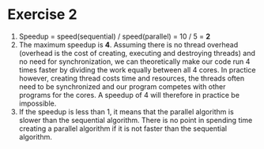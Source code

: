 # Exercise 2

1. Speedup = speed(sequential) / speed(parallel) = 10 / 5 = **2**
2. The maximum speedup is **4**. Assuming there is no thread overhead (overhead is the cost of creating, executing and destroying threads) and no need for synchronization, we can theoretically make our code run 4 times faster by dividing the work equally between all 4 cores. In practice however, creating thread costs time and resources, the threads often need to be synchronized and our program competes with other programs for the cores. A speedup of 4 will therefore in practice be impossible.
3. If the speedup is less than 1, it means that the parallel algorithm is slower than the sequential algorithm. There is no point in spending time creating a parallel algorithm if it is not faster than the sequential algorithm.
